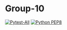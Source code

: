 # Group-10
[![Pytest-All](https://github.com/solitude233-ui/Group-10/actions/workflows/pytest.yml/badge.svg)](https://github.com/solitude233-ui/Group-10/actions/workflows/pytest.yml)
[![Python PEP8](https://github.com/solitude233-ui/Group-10/actions/workflows/style_check.yml/badge.svg)](https://github.com/solitude233-ui/Group-10/actions/workflows/style_check.yml)